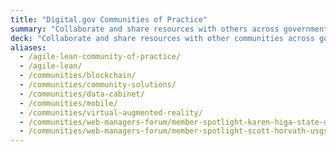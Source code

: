 ```yaml
---
title: "Digital.gov Communities of Practice"
summary: "Collaborate and share resources with others across government."
deck: "Collaborate and share resources with other communities across government who are focused on building better digital experience in government."
aliases:
  - /agile-lean-community-of-practice/
  - /agile-lean/
  - /communities/blockchain/
  - /communities/community-solutions/
  - /communities/data-cabinet/
  - /communities/mobile/
  - /communities/virtual-augmented-reality/
  - /communities/web-managers-forum/member-spotlight-karen-higa-state-of-hawaii/
  - /communities/web-managers-forum/member-spotlight-scott-horvath-usgs/
---
```

